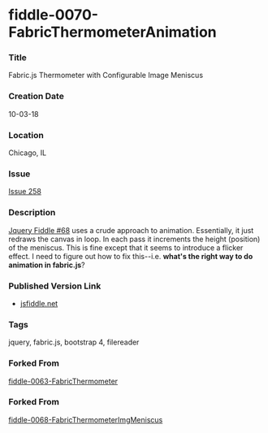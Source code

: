fiddle-0070-FabricThermometerAnimation
======


### Title

Fabric.js Thermometer with Configurable Image Meniscus


### Creation Date

10-03-18


### Location

Chicago, IL


### Issue

[Issue 258](https://github.com/bradyhouse/house/issues/258)


### Description

[Jquery Fiddle #68](https://github.com/bradyhouse/house/tree/master/fiddles/jquery/fiddle-0068-FabricThermometerImgMeniscus) uses a crude approach to animation.  Essentially, it just redraws the canvas in loop.  In each pass it increments the height (position) of the meniscus. This is fine except that it seems to introduce a flicker effect. I need to figure out how to fix this--i.e. __what's the right way to do animation in fabric.js__?


### Published Version Link

* [jsfiddle.net](https://jsfiddle.net/bradyhouse/b6n7gqtf/)


### Tags

jquery, fabric.js, bootstrap 4, filereader


### Forked From

[fiddle-0063-FabricThermometer](../fiddle-0063-FabricThermometer)


### Forked From

[fiddle-0068-FabricThermometerImgMeniscus](../fiddle-0068-FabricThermometerImgMeniscus)
